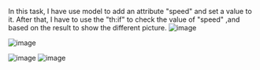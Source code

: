In this task, I have use model to add an attribute "speed" and set a value to it. After that, I have to use the "th:if" to check the value of "speed" ,and based on the result to show the different picture.
![image](https://github.com/JoeYeungCW/SpringBootDevelopmentBootcamp/assets/109426792/c88c23b4-7eac-4774-83e5-f07515c4fc61)


![image](https://github.com/JoeYeungCW/SpringBootDevelopmentBootcamp/assets/109426792/917c1640-933e-4ad5-8143-a9fbf10d8b7d)

![image](https://github.com/JoeYeungCW/SpringBootDevelopmentBootcamp/assets/109426792/a5b6883c-85b7-45af-b891-346dc8b04361)
![image](https://github.com/JoeYeungCW/SpringBootDevelopmentBootcamp/assets/109426792/e07b19f5-c606-48f0-adf7-2b0045433255)
